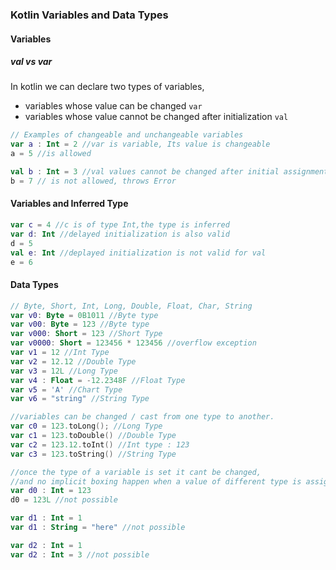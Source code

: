 ### Kotlin Variables and Data Types

#### Variables
##### val vs var
In kotlin we can declare two types of variables,
- variables whose value can be changed <code>var</code>
- variables whose value cannot be changed after initialization <code>val</code>   
```kotlin
// Examples of changeable and unchangeable variables
var a : Int = 2 //var is variable, Its value is changeable
a = 5 //is allowed

val b : Int = 3 //val values cannot be changed after initial assignment
b = 7 // is not allowed, throws Error
```

#### Variables and Inferred Type   
```kotlin
var c = 4 //c is of type Int,the type is inferred
var d: Int //delayed initialization is also valid
d = 5
val e: Int //deplayed initialization is not valid for val
e = 6
```

#### Data Types
```kotlin
// Byte, Short, Int, Long, Double, Float, Char, String
var v0: Byte = 0B1011 //Byte type
var v00: Byte = 123 //Byte type
var v000: Short = 123 //Short Type
var v0000: Short = 123456 * 123456 //overflow exception
var v1 = 12 //Int Type
var v2 = 12.12 //Double Type
var v3 = 12L //Long Type
var v4 : Float = -12.2348F //Float Type
var v5 = 'A' //Chart Type
var v6 = "string" //String Type

//variables can be changed / cast from one type to another.
var c0 = 123.toLong(); //Long Type
var c1 = 123.toDouble() //Double Type
var c2 = 123.12.toInt() //Int type : 123
var c3 = 123.toString() //String Type

//once the type of a variable is set it cant be changed,
//and no implicit boxing happen when a value of different type is assigned to a variable
var d0 : Int = 123
d0 = 123L //not possible

var d1 : Int = 1
var d1 : String = "here" //not possible

var d2 : Int = 1
var d2 : Int = 3 //not possible
```